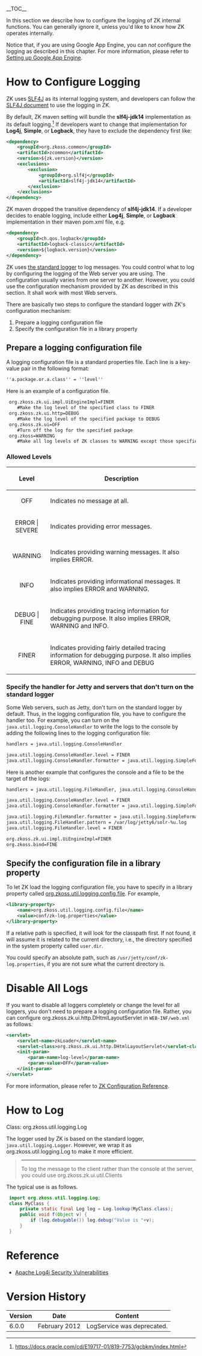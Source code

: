 \_\_TOC\_\_

In this section we describe how to configure the logging of ZK internal
functions. You can generally ignore it, unless you'd like to know how ZK
operates internally.

Notice that, if you are using Google App Engine, you can *not* configure
the logging as described in this chapter. For more information, please
refer to [Setting up Google App
Engine](ZK_Installation_Guide/Setting_up_Servers/Google_App_Engine).

# How to Configure Logging

ZK uses [SLF4J](http://www.slf4j.org/) as its internal logging system,
and developers can follow the [SLF4J
document](http://www.slf4j.org/manual.html) to use the logging in ZK.

By default, ZK maven setting will bundle the **slf4j-jdk14**
implementation as its default logging.[^1] If developers want to change
that implementation for **Log4j**, **Simple**, or **Logback**, they have
to exclude the dependency first like:

``` xml
<dependency>
    <groupId>org.zkoss.common</groupId>
    <artifactId>zcommon</artifactId>
    <version>${zk.version}</version>
    <exclusions>
        <exclusion>
            <groupId>org.slf4j</groupId>
            <artifactId>slf4j-jdk14</artifactId>
        </exclusion>
    </exclusions>
</dependency>
```

ZK maven dropped the transitive dependency of **slf4j-jdk14**. If a
developer decides to enable logging, include either **Log4j**,
**Simple**, or **Logback** implementation in their maven pom.xml file,
e.g.

``` xml
<dependency> 
    <groupId>ch.qos.logback</groupId>
    <artifactId>logback-classic</artifactId>
    <version>${logback.version}</version>
</dependency>
```

ZK uses [the standard
logger](http://docs.oracle.com/javase/1.4.2/docs/guide/util/logging/overview.html)
to log messages. You could control what to log by configuring the
logging of the Web server you are using. The configuration usually
varies from one server to another. However, you could use the
configuration mechanism provided by ZK as described in this section. It
shall work with most Web servers.

There are basically two steps to configure the standard logger with ZK's
configuration mechanism:

1.  Prepare a logging configuration file
2.  Specify the configuration file in a library property

## Prepare a logging configuration file

A logging configuration file is a standard properties file. Each line is
a key-value pair in the following format:

``` xml
''a.package.or.a.class'' = ''level''
```

Here is an example of a configuration file.

``` xml
 org.zkoss.zk.ui.impl.UiEngineImpl=FINER
    #Make the log level of the specified class to FINER
 org.zkoss.zk.ui.http=DEBUG
    #Make the log level of the specified package to DEBUG
 org.zkoss.zk.ui=OFF
    #Turn off the log for the specified package
 org.zkoss=WARNING
    #Make all log levels of ZK classes to WARNING except those specified here
```

### Allowed Levels

<table>
<thead>
<tr class="header">
<th><center>
<p>Level</p>
</center></th>
<th><center>
<p>Description</p>
</center></th>
</tr>
</thead>
<tbody>
<tr class="odd">
<td><center>
<p>OFF</p>
</center></td>
<td><p>Indicates no message at all.</p></td>
</tr>
<tr class="even">
<td><center>
<p>ERROR | SEVERE</p>
</center></td>
<td><p>Indicates providing error messages.</p></td>
</tr>
<tr class="odd">
<td><center>
<p>WARNING</p>
</center></td>
<td><p>Indicates providing warning messages. It also implies
ERROR.</p></td>
</tr>
<tr class="even">
<td><center>
<p>INFO</p>
</center></td>
<td><p>Indicates providing informational messages. It also implies ERROR
and WARNING.</p></td>
</tr>
<tr class="odd">
<td><center>
<p>DEBUG | FINE</p>
</center></td>
<td><p>Indicates providing tracing information for debugging purpose. It
also implies ERROR, WARNING and INFO.</p></td>
</tr>
<tr class="even">
<td><center>
<p>FINER</p>
</center></td>
<td><p>Indicates providing fairly detailed tracing information for
debugging purpose. It also implies ERROR, WARNING, INFO and
DEBUG</p></td>
</tr>
</tbody>
</table>

### Specify the handler for Jetty and servers that don't turn on the standard logger

Some Web servers, such as Jetty, don't turn on the standard logger by
default. Thus, in the logging configuration file, you have to configure
the handler too. For example, you can turn on the
`java.util.logging.ConsoleHandler` to write the logs to the console by
adding the following lines to the logging configuration file:

``` xml
handlers = java.util.logging.ConsoleHandler

java.util.logging.ConsoleHandler.level = FINER
java.util.logging.ConsoleHandler.formatter = java.util.logging.SimpleFormatter
```

Here is another example that configures the console and a file to be the
target of the logs:

``` xml
handlers = java.util.logging.FileHandler, java.util.logging.ConsoleHandler

java.util.logging.ConsoleHandler.level = FINER
java.util.logging.ConsoleHandler.formatter = java.util.logging.SimpleFormatter

java.util.logging.FileHandler.formatter = java.util.logging.SimpleFormatter
java.util.logging.FileHandler.pattern = /var/log/jetty6/solr-%u.log
java.util.logging.FileHandler.level = FINER

org.zkoss.zk.ui.impl.UiEngineImpl=FINER
org.zkoss.bind=FINE
```

## Specify the configuration file in a library property

To let ZK load the logging configuration file, you have to specify in a
library property called
[org.zkoss.util.logging.config.file](ZK_Configuration_Reference/zk.xml/The_Library_Properties/org.zkoss.util.logging.config.file).
For example,

``` xml
<library-property>
    <name>org.zkoss.util.logging.config.file</name>
    <value>conf/zk-log.properties</value>
</library-property>
```

If a relative path is specified, it will look for the classpath first.
If not found, it will assume it is related to the current directory,
i.e., the directory specified in the system property called `user.dir`.

You could specify an absolute path, such as
`/usr/jetty/conf/zk-log.properties`, if you are not sure what the
current directory is.

<references/>

# Disable All Logs

If you want to disable all loggers completely or change the level for
all loggers, you don't need to prepare a logging configuration file.
Rather, you can configure
<javadoc>org.zkoss.zk.ui.http.DHtmlLayoutServlet</javadoc> in
`WEB-INF/web.xml` as follows.

``` xml
<servlet>
    <servlet-name>zkLoader</servlet-name>
    <servlet-class>org.zkoss.zk.ui.http.DHtmlLayoutServlet</servlet-class>
    <init-param>
        <param-name>log-level</param-name>
        <param-value>OFF</param-value>
    </init-param>
</servlet>
```

For more information, please refer to [ZK Configuration
Reference](ZK_Configuration_Reference/web.xml/ZK_Loader).

# How to Log

Class: <javadoc>org.zkoss.util.logging.Log</javadoc>

The logger used by ZK is based on the standard logger,
`java.util.logging.Logger`. However, we wrap it as
<javadoc>org.zkoss.util.logging.Log</javadoc> to make it more efficient.

> ------------------------------------------------------------------------
>
> To log the message to the client rather than the console at the
> server, you could use
> <javadoc method="log(java.lang.String)">org.zkoss.zk.ui.util.Clients</javadoc>

The typical use is as follows.

``` java
 import org.zkoss.util.logging.Log;
 class MyClass {
     private static final Log log = Log.lookup(MyClass.class);
     public void f(Object v) {
         if (log.debugable()) log.debug("Value is "+v);
     }
 }
```

# Reference

- [Apache Log4j Security
  Vulnerabilities](https://logging.apache.org/log4j/2.x/security.html)

# Version History

| Version | Date          | Content                    |
|---------|---------------|----------------------------|
| 6.0.0   | February 2012 | LogService was deprecated. |

[^1]: <https://docs.oracle.com/cd/E19717-01/819-7753/gcbkm/index.html>
